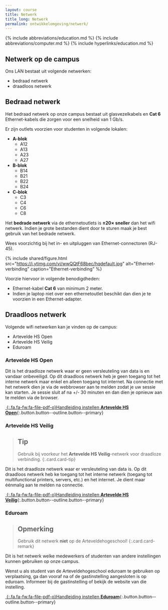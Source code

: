 ```yaml
---
layout: course
title: Netwerk
title_long: Netwerk
permalink: ontwikkelomgeving/netwerk/
---
```

{% include abbreviations/education.md %}
{% include abbreviations/computer.md %}
{% include hyperlinks/education.md %}

Netwerk op de campus
--------------------

Ons LAN bestaat uit volgende netwerken:

- bedraad netwerk
- draadloos netwerk

Bedraad netwerk
---------------

Het bedraad netwerk op onze campus bestaat uit glasvezelkabels en **Cat 6** Ethernet-kabels die zorgen voor een snelheid van 1 Gb/s.

Er zijn outlets voorzien voor studenten in volgende lokalen:

 - **A-blok**
   - A12
   - A13
   - A23
   - A27
 - **B-blok**
   - B14
   - B21
   - B22
   - B24
 - **C-blok**
   - C3
   - C4
   - C6
   - C8

Het **bedrade netwerk** via de ethernetoutlets is **&plusmn;20&times; sneller** dan het wifi netwerk. Indien je grote bestanden dient door te sturen maak je best gebruik van het bedrade netwerk.
 
Wees voorzichtig bij het in- en uitpluggen van Ethernet-connectoren (RJ-45).


{% include shared/figure.html src="https://i.ytimg.com/vi/wwQQtF68bec/hqdefault.jpg" alt="Ethernet-verbinding" caption="Ethernet-verbinding" %}

Voorzie hiervoor in volgende benodigdheden:

- Ethernet-kabel **Cat 6** van minimum 2 meter.
- Indien je laptop niet over een ethernetoutlet beschikt dan dien je te voorzien in een Ethernet-adapter.

Draadloos netwerk
-----------------

Volgende wifi netwerken kan je vinden op de campus:

- Artevelde HS Open
- Artevelde HS Veilig
- Eduroam

### Artevelde HS Open

Dit is het draadloze netwerk waar er geen versleuteling van data is en vandaar onbeveiligd. Op dit draadloos netwerk heb je geen toegang tot het interne netwerk maar enkel en alleen toegang tot internet. Na connectie met het netwerk dien je via de webbrowser aan te melden zodat je uw sessie kan starten. Je sessie sluit af na +/- 30 minuten en dan dien je opnieuw aan te melden via de browser.

[*&nbsp;*{:.fa.fa-fw.fa-file-pdf-o}Handleiding instellen **Artevelde HS Open**](https://studentarteveldehsbe.sharepoint.com/sites/dinar/Diensten/ADIICT/ICT/Afsprakenkader/Wifi%20Artevelde%20HS%20Open%20connectie.pdf#search=wifi%20open){:.button.button--outline.button--primary}

### Artevelde HS Veilig

> Tip
> ---
> Gebruik bij voorkeur het **Artevelde HS Veilig**-netwerk voor draadloze verbinding.
{:.card.card-tip}

Dit is het draadloze netwerk waar er versleuteling van data is. Op dit draadloos netwerk heb ke toegang tot het interne netwerk (toegang tot multifunctional printers, servers, etc.) en het internet. Je dient maar éénmalig aan te melden na connectie.

[*&nbsp;*{:.fa.fa-fw.fa-file-pdf-o}Handleiding instellen **Artevelde HS Veilig**](https://studentarteveldehsbe.sharepoint.com/sites/dinar/Diensten/ADIICT/ICT/Afsprakenkader/Wifi%20Artevelde%20HS%20Veilig%20connectie.pdf#search=wifi%20open){:.button.button--outline.button--primary}

### Eduroam

> Opmerking
> ---
> Gebruik dit netwerk **niet** op de Arteveldehogeschool!
{:.card.card-remark}

Dit is het netwerk welke medewerkers of studenten van andere instellingen kunnen gebruiken op onze campus.

Wenst u als student van de Arteveldehogeschool eduroam te gebruiken op verplaatsing, ga dan vooraf na of de gastinstelling aangesloten is op eduroam. Informeer bij de gastinstelling of bekijk de website van die instelling.

[*&nbsp;*{:.fa.fa-fw.fa-file-pdf-o}Handleiding instellen **Eduroam**](https://studentarteveldehsbe.sharepoint.com/sites/dinar/Diensten/ADIICT/ICT/Afsprakenkader/Eduroam%20aanmelden%20wifi%20buiten%20Arteveldehogeschool.pdf){:.button.button--outline.button--primary}